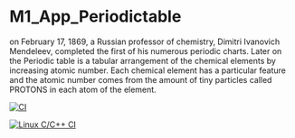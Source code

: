 # M1_App_Periodictable
 on February 17, 1869, a Russian professor of chemistry, Dimitri Ivanovich Mendeleev, completed the first of his numerous periodic charts. Later on the Periodic table is a tabular arrangement of the chemical elements by increasing atomic number. Each chemical element has a particular feature and the atomic number comes from the amount of tiny particles called PROTONS in each atom of the element.

[![CI](https://github.com/VeeraMallikarjuna/github-slideshow/actions/workflows/main.yml/badge.svg)](https://github.com/VeeraMallikarjuna/github-slideshow/actions/workflows/main.yml)

[![Linux C/C++ CI](https://github.com/VeeraMallikarjuna/M1_App_Periodictable/actions/workflows/c-cpp.yml/badge.svg)](https://github.com/VeeraMallikarjuna/M1_App_Periodictable/actions/workflows/c-cpp.yml)
